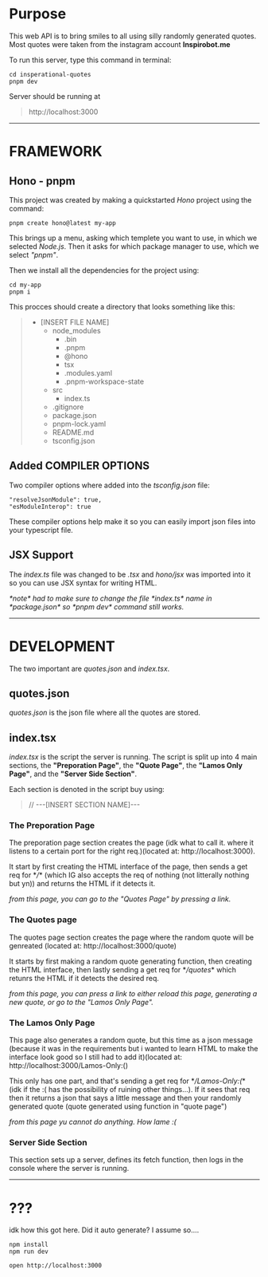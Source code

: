 # Purpose

This web API is to bring smiles to all using silly randomly generated quotes. Most quotes were taken from the instagram account **Inspirobot.me**

To run this server, type this command in terminal:

```
cd insperational-quotes
pnpm dev
```

Server should be running at

> http://localhost:3000



---



# FRAMEWORK

## Hono - pnpm

This project was created by making a quickstarted *Hono* project using the command:

```
pnpm create hono@latest my-app
```

This brings up a menu, asking which templete you want to use, in which we selected *Node.js*. Then it asks for which package manager to use, which we select *"pnpm"*.

Then we install all the dependencies for the project using:

```
cd my-app
pnpm i
```

This procces should create a directory that looks something like this:

> - [INSERT FILE NAME]
>   - node_modules
>     - .bin
>     - .pnpm
>     - @hono
>     - tsx
>     - .modules.yaml
>     - .pnpm-workspace-state
>   - src
>     - index.ts
>   - .gitignore
>   - package.json
>   - pnpm-lock.yaml
>   - README.md
>   - tsconfig.json

## Added COMPILER OPTIONS

Two compiler options where added into the *tsconfig.json* file:

```
"resolveJsonModule": true,
"esModuleInterop": true
```

These compiler options help make it so you can easily import json files into your typescript file.

## JSX Support

The *index.ts* file was changed to be *.tsx* and *hono/jsx* was imported into it so you can use JSX syntax for writing HTML.

_\*note\* had to make sure to change the file \*index.ts\* name in \*package.json\* so \*pnpm dev\* command still works._



---


# DEVELOPMENT

The two important are *quotes.json* and *index.tsx*.

## quotes.json

*quotes.json* is the json file where all the quotes are stored.

## index.tsx

*index.tsx* is the script the server is running. The script is split up into 4 main sections, the **"Preporation Page"**, the **"Quote Page"**, the **"Lamos Only Page"**, and the **"Server Side Section"**.

Each section is denoted in the script buy using:

> // ---[INSERT SECTION NAME]---


### The Preporation Page

The preporation page section creates the page (idk what to call it. where it listens to a certain port for the right req.)(located at: http://localhost:3000).  

It start by first creating the HTML interface of the page, then sends a get req for \**/*\* (which IG also accepts the req of nothing (not litterally nothing but yn)) and returns the HTML if it detects it.

*from this page, you can go to the "Quotes Page" by pressing a link.*

### The Quotes page

The quotes page section creates the page where the random quote will be genreated (located at: http://localhost:3000/quote)

It starts by first making a random quote generating function, then creating the HTML interface, then lastly sending a get req for \**/quotes*\* which retunrs the HTML if it detects the desired req.

*from this page, you can press a link to either reload this page, generating a new quote, or go to the "Lamos Only Page".*

### The Lamos Only Page

This page also generates a random quote, but this time as a json message (because it was in the requirements but i wanted to learn HTML to make the interface look good so I still had to add it)(located at: http://localhost:3000/Lamos-Only:()

This only has one part, and that's sending a get req for \**/Lamos-Only:(*\* (idk if the :( has the possibility of ruining other things...). If it sees that req then it returns a json that says a little message and then your randomly generated quote (quote generated using function in "quote page")

*from this page yu cannot do anything. How lame :(*

### Server Side Section

This section sets up a server, defines its fetch function, then logs in the console where the server is running.



---



# ???

idk how this got here. Did it auto generate? I assume so....

```
npm install
npm run dev
```

```
open http://localhost:3000
```
